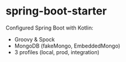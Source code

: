 # spring-boot-starter
Configured Spring Boot with Kotlin:
- Groovy & Spock
- MongoDB (fakeMongo, EmbeddedMongo)
- 3 profiles (local, prod, integration)
